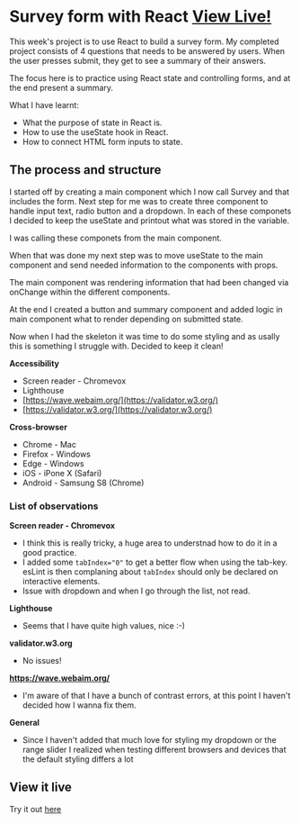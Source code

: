 # Survey form with React [View Live!](https://kind-joliot-6577b6.netlify.app/)

This week's project is to use React to build a survey form. My completed project consists of 4 questions that needs to be answered by users. When the user presses submit, they get to see a summary of their answers.

The focus here is to practice using React state and controlling forms, and at the end present a summary.

What I have learnt:

* What the purpose of state in React is.
* How to use the useState hook in React.
* How to connect HTML form inputs to state. 

## The process and structure

I started off by creating a main component which I now call Survey and that includes the form. Next step for me was to create three component to handle input text, radio button and a dropdown. In each of these componets I decided to keep the useState and printout what was stored in the variable.

I was calling these componets from the main component.

When that was done my next step was to move useState to the main component and send needed information to the components with props.

The main component was rendering information that had been changed via onChange within the different components.

At the end I created a button and summary component and added logic in main component what to render depending on submitted state.

Now when I had the skeleton it was time to do some styling and as usally this is something I struggle with. Decided to keep it clean!     


**Accessibility**

* Screen reader - Chromevox
* Lighthouse
* [https://wave.webaim.org/](https://validator.w3.org/)
* [https://validator.w3.org/](https://validator.w3.org/)

**Cross-browser**

* Chrome - Mac
* Firefox - Windows
* Edge - Windows
* iOS - iPone X (Safari)
* Android - Samsung S8 (Chrome)

### List of observations

**Screen reader - Chromevox**

* I think this is really tricky, a huge area to understnad how to do it in a good practice.
* I added some `tabIndex="0"` to get a better flow when using the tab-key. esLint is then complaning about `tabIndex` should only be declared on interactive elements.
* Issue with dropdown and when I go through the list, not read. 

**Lighthouse**

* Seems that I have quite high values, nice :-)
 
**validator.w3.org**

* No issues!

**https://wave.webaim.org/**

* I'm aware of that I have a bunch of contrast errors, at this point I haven't decided how I wanna fix them.

**General**

* Since I haven't added that much love for styling my dropdown or the range slider I realized when testing different browsers and devices that the default styling differs a lot

## View it live

Try it out [here](https://kind-joliot-6577b6.netlify.app/)
